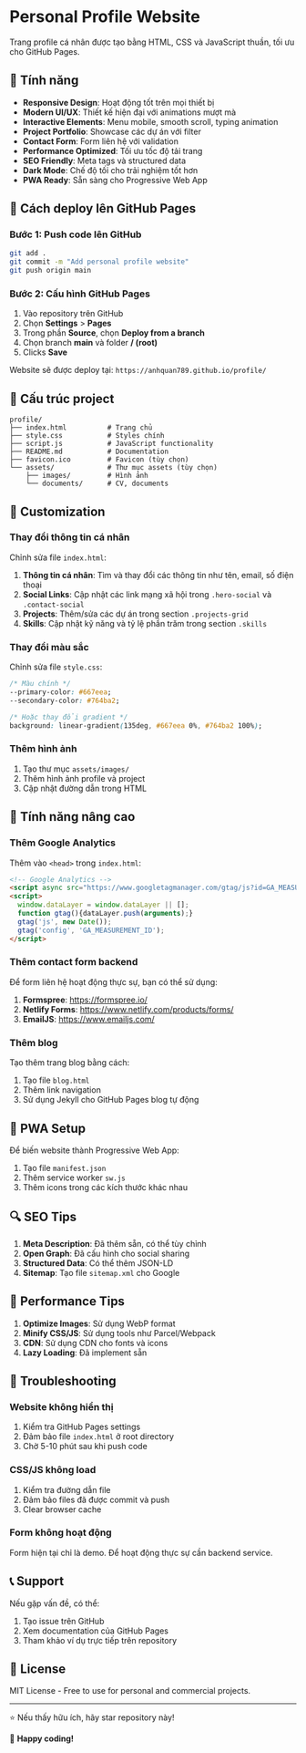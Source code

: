 # Personal Profile Website

Trang profile cá nhân được tạo bằng HTML, CSS và JavaScript thuần, tối ưu cho GitHub Pages.

## 🌟 Tính năng

- **Responsive Design**: Hoạt động tốt trên mọi thiết bị
- **Modern UI/UX**: Thiết kế hiện đại với animations mượt mà
- **Interactive Elements**: Menu mobile, smooth scroll, typing animation
- **Project Portfolio**: Showcase các dự án với filter
- **Contact Form**: Form liên hệ với validation
- **Performance Optimized**: Tối ưu tốc độ tải trang
- **SEO Friendly**: Meta tags và structured data
- **Dark Mode**: Chế độ tối cho trải nghiệm tốt hơn
- **PWA Ready**: Sẵn sàng cho Progressive Web App

## 🚀 Cách deploy lên GitHub Pages

### Bước 1: Push code lên GitHub

```bash
git add .
git commit -m "Add personal profile website"
git push origin main
```

### Bước 2: Cấu hình GitHub Pages

1. Vào repository trên GitHub
2. Chọn **Settings** > **Pages**
3. Trong phần **Source**, chọn **Deploy from a branch**
4. Chọn branch **main** và folder **/ (root)**
5. Clicks **Save**

Website sẽ được deploy tại: `https://anhquan789.github.io/profile/`

## 📁 Cấu trúc project

```
profile/
├── index.html          # Trang chủ
├── style.css           # Styles chính
├── script.js           # JavaScript functionality
├── README.md           # Documentation
├── favicon.ico         # Favicon (tùy chọn)
└── assets/             # Thư mục assets (tùy chọn)
    ├── images/         # Hình ảnh
    └── documents/      # CV, documents
```

## 🎨 Customization

### Thay đổi thông tin cá nhân

Chỉnh sửa file `index.html`:

1. **Thông tin cá nhân**: Tìm và thay đổi các thông tin như tên, email, số điện thoại
2. **Social Links**: Cập nhật các link mạng xã hội trong `.hero-social` và `.contact-social`
3. **Projects**: Thêm/sửa các dự án trong section `.projects-grid`
4. **Skills**: Cập nhật kỹ năng và tỷ lệ phần trăm trong section `.skills`

### Thay đổi màu sắc

Chỉnh sửa file `style.css`:

```css
/* Màu chính */
--primary-color: #667eea;
--secondary-color: #764ba2;

/* Hoặc thay đổi gradient */
background: linear-gradient(135deg, #667eea 0%, #764ba2 100%);
```

### Thêm hình ảnh

1. Tạo thư mục `assets/images/`
2. Thêm hình ảnh profile và project
3. Cập nhật đường dẫn trong HTML

## 🔧 Tính năng nâng cao

### Thêm Google Analytics

Thêm vào `<head>` trong `index.html`:

```html
<!-- Google Analytics -->
<script async src="https://www.googletagmanager.com/gtag/js?id=GA_MEASUREMENT_ID"></script>
<script>
  window.dataLayer = window.dataLayer || [];
  function gtag(){dataLayer.push(arguments);}
  gtag('js', new Date());
  gtag('config', 'GA_MEASUREMENT_ID');
</script>
```

### Thêm contact form backend

Để form liên hệ hoạt động thực sự, bạn có thể sử dụng:

1. **Formspree**: https://formspree.io/
2. **Netlify Forms**: https://www.netlify.com/products/forms/
3. **EmailJS**: https://www.emailjs.com/

### Thêm blog

Tạo thêm trang blog bằng cách:

1. Tạo file `blog.html`
2. Thêm link navigation
3. Sử dụng Jekyll cho GitHub Pages blog tự động

## 📱 PWA Setup

Để biến website thành Progressive Web App:

1. Tạo file `manifest.json`
2. Thêm service worker `sw.js`
3. Thêm icons trong các kích thước khác nhau

## 🔍 SEO Tips

1. **Meta Description**: Đã thêm sẵn, có thể tùy chỉnh
2. **Open Graph**: Đã cấu hình cho social sharing
3. **Structured Data**: Có thể thêm JSON-LD
4. **Sitemap**: Tạo file `sitemap.xml` cho Google

## 🎯 Performance Tips

1. **Optimize Images**: Sử dụng WebP format
2. **Minify CSS/JS**: Sử dụng tools như Parcel/Webpack
3. **CDN**: Sử dụng CDN cho fonts và icons
4. **Lazy Loading**: Đã implement sẵn

## 🐛 Troubleshooting

### Website không hiển thị

1. Kiểm tra GitHub Pages settings
2. Đảm bảo file `index.html` ở root directory
3. Chờ 5-10 phút sau khi push code

### CSS/JS không load

1. Kiểm tra đường dẫn file
2. Đảm bảo files đã được commit và push
3. Clear browser cache

### Form không hoạt động

Form hiện tại chỉ là demo. Để hoạt động thực sự cần backend service.

## 📞 Support

Nếu gặp vấn đề, có thể:

1. Tạo issue trên GitHub
2. Xem documentation của GitHub Pages
3. Tham khảo ví dụ trực tiếp trên repository

## 📄 License

MIT License - Free to use for personal and commercial projects.

---

⭐ Nếu thấy hữu ích, hãy star repository này!

🚀 **Happy coding!**